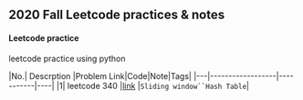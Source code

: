 ## 2020 Fall Leetcode practices & notes

#### Leetcode practice
leetcode practice using python


|No.| Descrption |Problem Link|Code|Note|Tags|
|---|------------------|-----------|----|
|1| leetcode 340 |[link](https://leetcode.com/problems/longest-substring-with-at-most-k-distinct-characters/) |`Sliding window``Hash Table`|
